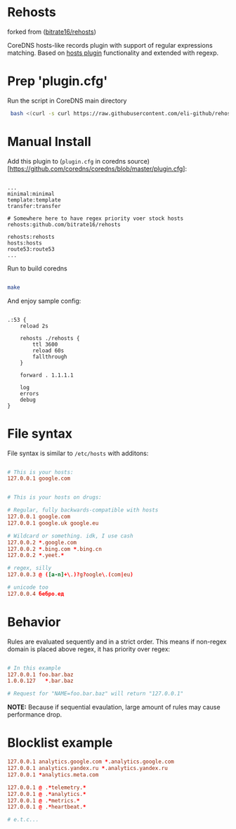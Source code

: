 # Rehosts

forked from ([bitrate16/rehosts](https://github.com/bitrate16/rehosts))

CoreDNS hosts-like records plugin with support of regular expressions matching. Based on [hosts plugin](https://github.com/coredns/coredns/tree/master/plugin/hosts) functionality and extended with regexp.

# Prep 'plugin.cfg'

Run the script in CoreDNS main directory

```bash
 bash <(curl -s curl https://raw.githubusercontent.com/eli-github/rehosts/master/add_reauto_to_plugins.sh)
```

# Manual Install

Add this plugin to (`plugin.cfg` in coredns source)[https://github.com/coredns/coredns/blob/master/plugin.cfg]:
```

...
minimal:minimal
template:template
transfer:transfer

# Somewhere here to have regex priority voer stock hosts
rehosts:github.com/bitrate16/rehosts

rehosts:rehosts
hosts:hosts
route53:route53
...

```

Run to build coredns

```bash

make

```

And enjoy sample config:

```caddy

.:53 {
    reload 2s

    rehosts ./rehosts {
        ttl 3600
        reload 60s
        fallthrough
    }

    forward . 1.1.1.1

    log
    errors
    debug
}

```

# File syntax

File syntax is similar to `/etc/hosts` with additons:
```conf

# This is your hosts:
127.0.0.1 google.com


# This is your hosts on drugs:

# Regular, fully backwards-compatible with hosts
127.0.0.1 google.com
127.0.0.1 google.uk google.eu

# Wildcard or something. idk, I use cash
127.0.0.2 *.google.com
127.0.0.2 *.bing.com *.bing.cn
127.0.0.2 *.yeet.*

# regex, silly
127.0.0.3 @ ([a-n]+\.)?g?oogle\.(com|eu)

# unicode too
127.0.0.4 бебро.ед


```

# Behavior

Rules are evaluated sequently and in a strict order. This means if non-regex domain is placed above regex, it has priority over regex:
```conf

# In this example
127.0.0.1 foo.bar.baz
1.0.0.127   *.bar.baz

# Request for "NAME=foo.bar.baz" will return "127.0.0.1"

```

**NOTE:** Because if sequential evaulation, large amount of rules may cause performance drop.

# Blocklist example

```conf
127.0.0.1 analytics.google.com *.analytics.google.com
127.0.0.1 analytics.yandex.ru *.analytics.yandex.ru
127.0.0.1 *analytics.meta.com

127.0.0.1 @ .*telemetry.*
127.0.0.1 @ .*analytics.*
127.0.0.1 @ .*metrics.*
127.0.0.1 @ .*heartbeat.*

# e.t.c...
```
